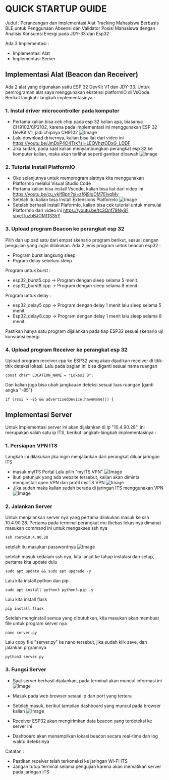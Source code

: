 # QUICK STARTUP GUIDE
Judul : Perancangan dan Implementasi Alat Tracking Mahasiswa Berbasis BLE untuk Penggunaan Absensi dan Validator Posisi Mahasiswa dengan Analisis Konsumsi Energi pada JDY-33 dan Esp32


Ada 3 Implementasi :
- Implementasi Alat 
- Implementasi Server


## Implementasi Alat (Beacon dan Receiver)

Ada 2 alat yang digunakan yaitu ESP 32 DevKit V1 dan JDY-33. Untuk pemrograman alat saya menggunakan ekstensi platformIO di VsCode. Berikut langkah-langkah implementasinya :


### 1. Instal driver microcontroller pada komputer
- Pertama kalian bisa cek chip pada esp 32 kalian apa, biasanya CH9102/CP2102, karena pada implementasi ini menggunakan ESP 32 DevKit V1, jadi chipnya CH9102
![Image](https://github.com/user-attachments/assets/e8b23da9-5fc1-4b90-8a00-79e875326035)
- Lalu download drivernya, kalian bisa liat dari video ini https://youtu.be/JmDxP4O4Trk?si=LEQVhztODxG_LDDF
- Jika sudah, pada saat kalian menyambungkan perangkat esp 32 ke komputer kalian, maka akan terlihat seperti gambar dibawah
![Image](https://github.com/user-attachments/assets/d543da58-5879-495d-93c1-1245a99688c9)

### 2. Tutorial Install PlatformIO
- Oke selanjutnya untuk memprogram alatnya kita menggunakan PlatformIo melalui Visual Studio Code
- Pertama kalian bisa install Vscode, kalian bisa liat dari video ini https://youtu.be/cu_ykIfBprI?si=zf6j9igDM7ElvqMv
- Setelah itu kalian bisa Install Extensions PlatformIo
![Image](https://github.com/user-attachments/assets/445eaa3f-3105-4677-86b4-41146e7c8187)
- Setelah berhasil install PlaformIo, kalian bisa cek tutorial untuk memulai PlatformIo dari video ini https://youtu.be/tc3Qnf79Ny8?si=eTluzbBJOMf1335Y


### 3. Upload program Beacon ke perangkat esp 32
Pilih dan upload satu dari empat skenario program berikut, sesuai dengan pengujian yang ingin dilakukan. Ada 2 jenis program untuk beacon esp32 :
- Program burst langsung sleep
- Prgram delay sebelum sleep

Program untuk burst :
- esp32_burst5.cpp → Program dengan sleep selama 5 menit.
- esp32_burst8.cpp → Program dengan sleep selama 8 menit.

Program untuk delay :
- esp32_delay5.cpp → Program dengan delay 1 menit lalu sleep selama 5 menit.
- Esp32_delay8.cpp → Program dengan delay 1 menit lalu sleep selama 8 menit.

Pastikan hanya satu program dijalankan pada tiap ESP32 sesuai skenario uji konsumsi energi.


### 4. Upload program Receiver ke perangkat esp 32
Upload program receiver.cpp ke ESP32 yang akan dijadikan receiver di titik-titik deteksi lokasi. Lalu pada bagian ini bisa diganti sesuai nama ruangan
```
const char* LOCATION_NAME = "Lokasi B";
```
Dan kalian juga bisa ubah jangkauan deteksi sesuai luas ruangan (ganti angka "-85")
```
if (rssi > -85 && advertisedDevice.haveName()) { 
```


## Implementasi Server 
Untuk implementasi server ini akan dijalankan di ip "10.4.90.28", ini merupakan salah satu ip ITS, berikut langkah-langkah implementasinya : 

### 1. Persiapan VPN ITS
Langkah ini dilakukan jika ingin menjalankan dari perangkat diluar jaringan ITS
- masuk myITS Portal Lalu pilih "myITS VPN"
![Image](https://github.com/user-attachments/assets/59e06cbb-8c21-45b4-946c-54151f485744)
- ikuti petunjuk yang ada website tersebut, kalian akan diminta menginstall open VPN dan profil myITS VPN
![Image](https://github.com/user-attachments/assets/b714802f-6afa-48c0-9e77-fa0fdd30f06c)
- Jika sudah maka kalian sudah berada di jaringan ITS menggunakan VPN 
![Image](https://github.com/user-attachments/assets/735d227b-2c69-4640-b115-38064ee8749a)


### 2. Jalankan Server
Untuk menjalankan server nya yang pertama dilakukan masuk ke ssh 10.4.90.28. Pertama pada terminal perangkat mu (bebas lokasinya dimana) masukan command ini untuk mengakses ssh nya
```
ssh root@10.4.90.28
```
setelah itu masukan passwordnya
![Image](https://github.com/user-attachments/assets/94ec8590-777b-4b5d-aa16-1dc83b4ad7bb)

setelah masuk kedalam ssh nya, kita lanjut ke tahap instalasi dan setup, pertama kita update dulu 
```
sudo apt update && sudo apt upgrade -y
```
Lalu kita install python dan pip
```
sudo apt install python3 python3-pip -y
```
Lalu kita install flask 
```
pip install flask
```
Setelah menginstall semua yang dibutuhkan, kita masukan akan membuat file untuk program server nya
```
nano server.py
```
Lalu copy file "server.py" ke nano tersebut, jika sudah klik save, dan jalankan prgramnya
```
python3 server.py
``` 

### 3. Fungsi Server
- Saat server berhasil dijalankan, pada terminal akan muncul informasi ini
![Image](https://github.com/user-attachments/assets/02fe8b3b-b972-4478-ab9e-e849ead122eb)

- Masuk pada web browser sesuai ip dan port yang tertera
- Setelah masuk, berikut tampilan dashboard yang muncul pada browser kalian
![Image](https://github.com/user-attachments/assets/d14e8ca7-dd9a-4af3-839d-3402048c5991)
- Receiver ESP32 akan  mengirimkan data beacon yang terdeteksi ke server ini
- Dashboard akan menampilkan lokasi beacon secara real-time dan log waktu deteksinya


Catatan : 
- Pastikan receiver telah terkoneksi ke jaringan Wi-Fi ITS
- Jangan tutup terminal selama pengujian karena akan mematikan server pada jaringan ITS



